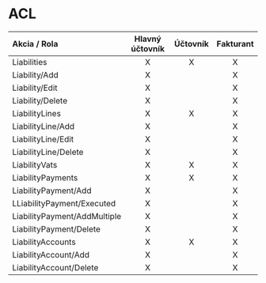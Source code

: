 # ACL

| Akcia / Rola                 | Hlavný účtovník | Účtovník | Fakturant |
| :--------------------------- | :-------------: | :------: | :-------: |
| Liabilities                  | X               | X        | X         |
| Liability/Add                | X               |          | X         |
| Liability/Edit               | X               |          | X         |
| Liability/Delete             | X               |          | X         |
| LiabilityLines               | X               | X        | X         |
| LiabilityLine/Add            | X               |          | X         |
| LiabilityLine/Edit           | X               |          | X         |
| LiabilityLine/Delete         | X               |          | X         |
| LiabilityVats                | X               | X        | X         |
| LiabilityPayments            | X               | X        | X         |
| LiabilityPayment/Add         | X               |          | X         |
| LLiabilityPayment/Executed   | X               |          | X         |
| LiabilityPayment/AddMultiple | X               |          | X         |
| LiabilityPayment/Delete      | X               |          | X         |
| LiabilityAccounts            | X               | X        | X         |
| LiabilityAccount/Add         | X               |          | X         |
| LiabilityAccount/Delete      | X               |          | X         |

